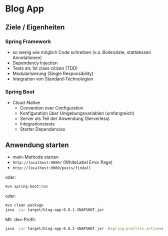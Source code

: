 # Blog App

## Ziele / Eigenheiten

### Spring Framework

- so wenig wie möglich Code schreiben (v.a. Boilerplate, stattdessen Annotationen)
- Dependency Injection
- Tests als 1st class citizen (TDD)
- Modularisierung (Single Responsibility)
- Integration von Standard-Technologien

### Spring Boot

- Cloud-Native
  - Convention over Configuration 
  - Konfiguration über Umgebungsvariablen (umfangreich)
  - Server als Teil der Anwendung (Serverless)
  - Integrationstests
  - Starter Dependencies

## Anwendung starten

- main-Methode starten
- `http://localhost:9080/` (WhiteLabel Error Page)
- `http://localhost:9080/posts/findall`

oder:

```bash
mvn spring-boot:run
```

oder:

```bash
mvn clean package
java -jar target/blog-app-0.0.1-SNAPSHOT.jar
```

Mit `dev-Profil:

```bash
java -jar target/blog-app-0.0.1-SNAPSHOT.jar -Dspring.profiles.active=dev
```
